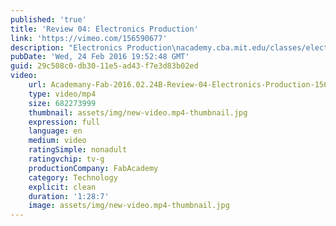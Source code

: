 ```yaml
---
published: 'true'
title: 'Review 04: Electronics Production'
link: 'https://vimeo.com/156590677'
description: "Electronics Production\nacademy.cba.mit.edu/classes/electronics_production/index.html"
pubDate: 'Wed, 24 Feb 2016 19:52:48 GMT'
guid: 29c508c0-db30-11e5-ad43-f7e3d83b02ed
video:
    url: Academany-Fab-2016.02.24B-Review-04-Electronics-Production-156590677.mp4
    type: video/mp4
    size: 682273999
    thumbnail: assets/img/new-video.mp4-thumbnail.jpg
    expression: full
    language: en
    medium: video
    ratingSimple: nonadult
    ratingvchip: tv-g
    productionCompany: FabAcademy
    category: Technology
    explicit: clean
    duration: '1:28:7'
    image: assets/img/new-video.mp4-thumbnail.jpg
---
```

